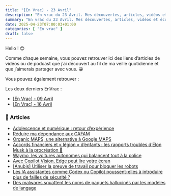 ```yaml
---
title: "[En Vrac] - 23 Avril"
description: "En vrac du 23 Avril. Mes découvertes, articles, vidéos et écoute qui m'ont intéressé et que je veux partager."
summary: "En vrac du 23 Avril. Mes découvertes, articles, vidéos et écoute qui m'ont intéressé et que je veux partager."
date: 2025-04-23T07:00:03+01:00
categories: [ "En vrac" ]
draft: false
---
```


Hello ! 😊

Comme chaque semaine, vous pouvez retrouver ici des liens d’articles de vidéos ou de podcast que j’ai découvert au fil de ma veille quotidienne et que j’aimerais partager avec vous. 😀

Vous pouvez également retrouver :

Les deux derniers EnVrac :
  - [[En Vrac] - 09 Avril](https://blog.victorprouff.fr/en-vracs/2025-04-09-envrac/)
  - [[En Vrac] - 16 Avril](https://blog.victorprouff.fr/en-vracs/2025-04-16-envrac/)

### 📖 Articles
- [Adolescence et numérique : retour d’expérience](https://thual.eu/articles/2025-01-21-Adolescence_et_numerique_retour_dexperience.html)
- [Réduire ma dépendance aux GAFAM](https://blog.stephane-robert.info/post/souverainete-1/)
- [Organic MAPS, une alternative à Google MAPS](https://blog.stephane-robert.info/post/organic-maps/)
- [Accords financiers et « légion » d’enfants : les rapports troubles d’Elon Musk à la procréation 🤢](https://next.ink/181249/accords-financiers-et-legion-denfants-les-rapports-troubles-delon-musk-a-la-reproduction/)
- [Waymo, les voitures autonomes qui balancent tout à la police](https://korben.info/waymo-robotaxis-surveillance-police-vie-privee.html)
- [Avec Copilot Vision, Edge peut lire votre écran](https://next.ink/brief_article/avec-copilot-vision-edge-peut-lire-votre-ecran/)
- [[Anubis] Utiliser la preuve de travail pour bloquer les robots](https://www.pofilo.fr/post/2025/04/14-mise-en-place-anubis/)
- [Les IA assistantes comme Codex ou Copilot poussent-elles à introduire plus de failles de sécurité ?](https://next.ink/124588/les-ia-assistantes-comme-codex-ou-copilot-poussent-elles-a-introduire-plus-de-failles-de-securite/)
- [Des malwares squattent les noms de paquets hallucinés par les modèles de langage](https://next.ink/180687/des-malwares-squattent-les-noms-de-paquets-hallucines-par-les-modeles-de-langage/)
